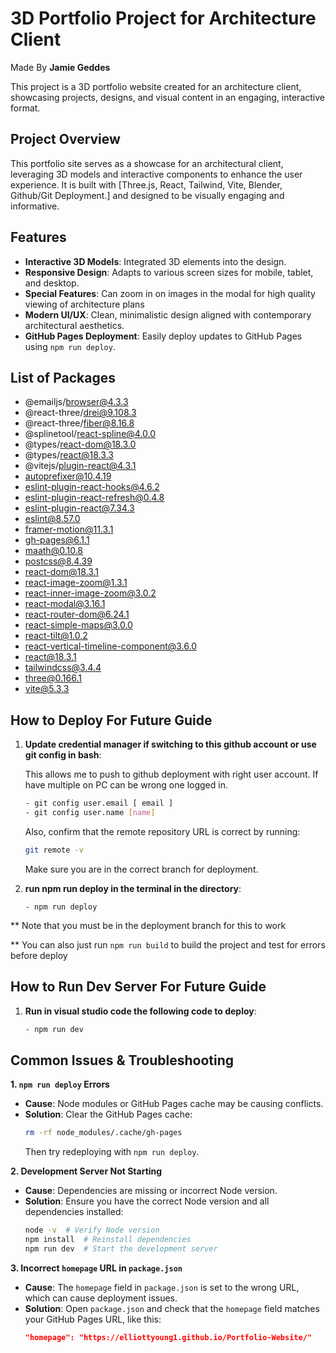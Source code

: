 # 3D Portfolio Project for Architecture Client
Made By **Jamie Geddes**

This project is a 3D portfolio website created for an architecture client, showcasing projects, designs, and visual content in an engaging, interactive format.

## Project Overview

This portfolio site serves as a showcase for an architectural client, leveraging 3D models and interactive components to enhance the user experience. It is built with [Three.js, React, Tailwind, Vite, Blender, Github/Git Deployment.] and designed to be visually engaging and informative.

## Features

- **Interactive 3D Models**: Integrated 3D elements into the design.
- **Responsive Design**: Adapts to various screen sizes for mobile, tablet, and desktop.
- **Special Features**: Can zoom in on images in the modal for high quality viewing of architecture plans
- **Modern UI/UX**: Clean, minimalistic design aligned with contemporary architectural aesthetics.
- **GitHub Pages Deployment**: Easily deploy updates to GitHub Pages using `npm run deploy`.

## List of Packages
- @emailjs/browser@4.3.3
- @react-three/drei@9.108.3
- @react-three/fiber@8.16.8
- @splinetool/react-spline@4.0.0
- @types/react-dom@18.3.0
- @types/react@18.3.3
- @vitejs/plugin-react@4.3.1
- autoprefixer@10.4.19
- eslint-plugin-react-hooks@4.6.2
- eslint-plugin-react-refresh@0.4.8
- eslint-plugin-react@7.34.3
- eslint@8.57.0
- framer-motion@11.3.1
- gh-pages@6.1.1
- maath@0.10.8
- postcss@8.4.39
- react-dom@18.3.1
- react-image-zoom@1.3.1
- react-inner-image-zoom@3.0.2
- react-modal@3.16.1
- react-router-dom@6.24.1
- react-simple-maps@3.0.0
- react-tilt@1.0.2
- react-vertical-timeline-component@3.6.0
- react@18.3.1
- tailwindcss@3.4.4
- three@0.166.1
- vite@5.3.3



## How to Deploy For Future Guide

1. **Update credential manager if switching to this github account or use git config in bash**:
   
   This allows me to push to github deployment with right user account. If have multiple on PC can be wrong one logged in. 
   ```bash
   - git config user.email [ email ]
   - git config user.name [name]
   ```
     Also, confirm that the remote repository URL is correct by running:
     ```bash
     git remote -v
     ```
     Make sure you are in the correct branch for deployment.
2. **run npm run deploy in the terminal in the directory**:
   ```terminal
   - npm run deploy
   
** Note that you must be in the deployment branch for this to work

** You can also just run `npm run build` to build the project and test for errors before deploy

## How to Run Dev Server For Future Guide
1. **Run in visual studio code the following code to deploy**:
   ```bash
   - npm run dev

## Common Issues & Troubleshooting
**1. `npm run deploy` Errors**  
   - **Cause**: Node modules or GitHub Pages cache may be causing conflicts.
   - **Solution**: Clear the GitHub Pages cache:
     ```bash
     rm -rf node_modules/.cache/gh-pages
     ```
     Then try redeploying with `npm run deploy`.

**2. Development Server Not Starting**  
   - **Cause**: Dependencies are missing or incorrect Node version.
   - **Solution**: Ensure you have the correct Node version and all dependencies installed:
     ```bash
     node -v  # Verify Node version
     npm install  # Reinstall dependencies
     npm run dev  # Start the development server

**3. Incorrect `homepage` URL in `package.json`**  
   - **Cause**: The `homepage` field in `package.json` is set to the wrong URL, which can cause deployment issues.
   - **Solution**: Open `package.json` and check that the `homepage` field matches your GitHub Pages URL, like this:
     ```json
     "homepage": "https://elliottyoung1.github.io/Portfolio-Website/"
